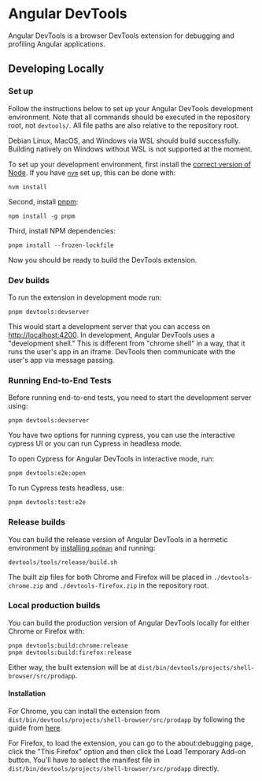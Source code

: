 # Angular DevTools

Angular DevTools is a browser DevTools extension for debugging and profiling Angular applications.

## Developing Locally

<!-- This duplicates some general content for setting up the angular/angular repository, however it is important to
     have complete instructions here for Mozilla Add-On reviewers who need to be able to reproduce Angular DevTools
     builds and will use the same documentation. -->

### Set up

Follow the instructions below to set up your Angular DevTools development
environment. Note that all commands should be executed in the repository root, not
`devtools/`. All file paths are also relative to the repository root.

Debian Linux, MacOS, and Windows via WSL should build successfully. Building
natively on Windows without WSL is not supported at the moment.

To set up your development environment, first install the [correct version of Node](/.nvmrc). If you have
[`nvm`](https://github.com/nvm-sh/nvm) set up, this can be done with:

```shell
nvm install
```

Second, install [pnpm](https://pnpm.io/):

```shell
npm install -g pnpm
```

Third, install NPM dependencies:

```shell
pnpm install --frozen-lockfile
```

Now you should be ready to build the DevTools extension.

### Dev builds

To run the extension in development mode run:

```shell
pnpm devtools:devserver
```

This would start a development server that you can access on <http://localhost:4200>. In development, Angular DevTools
uses a "development shell." This is different from "chrome shell" in a way, that it runs the user's app in an iframe.
DevTools then communicate with the user's app via message passing.

### Running End-to-End Tests

Before running end-to-end tests, you need to start the development server using:

```shell
pnpm devtools:devserver
```
You have two options for running cypress, you can use the interactive cypress UI or you can run Cypress in headless mode.

To open Cypress for Angular DevTools in interactive mode, run:

```shell
pnpm devtools:e2e:open
```

To run Cypress tests headless, use:

```shell
pnpm devtools:test:e2e
```

### Release builds

You can build the release version of Angular DevTools in a hermetic environment by
[installing `podman`](https://podman.io/docs/installation) and running:

```shell
devtools/tools/release/build.sh
```

The built zip files for both Chrome and Firefox will be placed in `./devtools-chrome.zip` and
`./devtools-firefox.zip` in the repository root.

### Local production builds

You can build the production version of Angular DevTools locally for either Chrome or Firefox with:

```shell
pnpm devtools:build:chrome:release
pnpm devtools:build:firefox:release
```

Either way, the built extension will be at `dist/bin/devtools/projects/shell-browser/src/prodapp`.

#### Installation

For Chrome, you can install the extension from `dist/bin/devtools/projects/shell-browser/src/prodapp` by following the
guide from [here](https://developer.chrome.com/docs/extensions/get-started/tutorial/hello-world#load-unpacked).

For Firefox, to load the extension, you can go to the about:debugging page, click the "This Firefox" option and then
click the Load Temporary Add-on button. You'll have to select the manifest file in
`dist/bin/devtools/projects/shell-browser/src/prodapp` directly.

